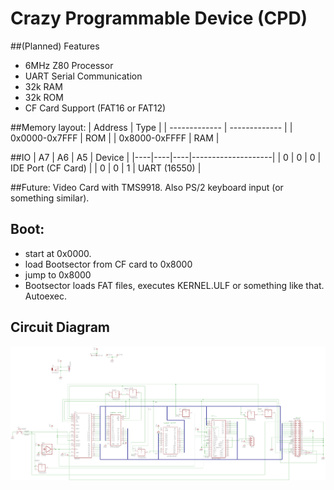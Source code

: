 # Crazy Programmable Device (CPD)

##(Planned) Features
* 6MHz Z80 Processor
* UART Serial Communication
* 32k RAM
* 32k ROM
* CF Card Support (FAT16 or FAT12)

##Memory layout:
| Address       | Type |
| ------------- | ------------- |
| 0x0000-0x7FFF | ROM  |
| 0x8000-0xFFFF | RAM  |

##IO
| A7 | A6 | A5 | Device             |
|----|----|----|--------------------|
| 0  | 0  | 0  | IDE Port (CF Card) |
| 0  | 0  | 1  | UART (16550)       |

##Future:
Video Card with TMS9918. Also PS/2 keyboard input (or something similar).

## Boot:
* start at 0x0000.
* load Bootsector from CF card to 0x8000
* jump to 0x8000
* Bootsector loads FAT files, executes KERNEL.ULF or something like that. Autoexec.

## Circuit Diagram
![CPD](circuit.png)

